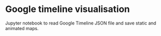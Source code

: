 # Google timeline visualisation

Jupyter notebook to read Google Timeline JSON file and save static and animated maps.
